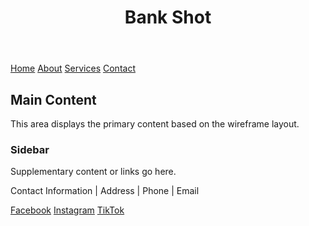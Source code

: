<html lang="en">
<body>

  <header>
    <h1>Bank Shot</h1>
  </header>

  <nav>
    <a href="#">Home</a>
    <a href="#">About</a>
    <a href="#">Services</a>
    <a href="#">Contact</a>
  </nav>

  <div class="container">
    <div class="main-content">
      <h2>Main Content</h2>
      <p>This area displays the primary content based on the wireframe layout.</p>
    </div>
    <div class="Contact Us">
      <h3>Sidebar</h3>
      <p>Supplementary content or links go here.</p>
    </div>
  </div>

  <footer>
    <p>Contact Information | Address | Phone | Email</p>
    <a href="https://www.example.com">Facebook</a>
    <a href="https://www.example.com">Instagram</a>
    <a href="https://www.example.com">TikTok</a>
  </footer>

</body>
</html>
